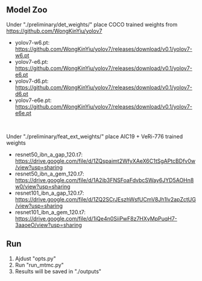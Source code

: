## Model Zoo
Under "./preliminary/det_weights/" place COCO trained weights from https://github.com/WongKinYiu/yolov7
 - yolov7-w6.pt: https://github.com/WongKinYiu/yolov7/releases/download/v0.1/yolov7-w6.pt
 - yolov7-e6.pt: https://github.com/WongKinYiu/yolov7/releases/download/v0.1/yolov7-e6.pt
 - yolov7-d6.pt: https://github.com/WongKinYiu/yolov7/releases/download/v0.1/yolov7-d6.pt
 - yolov7-e6e.pt: https://github.com/WongKinYiu/yolov7/releases/download/v0.1/yolov7-e6e.pt

<br />

Under "./preliminary/feat_ext_weights/" place AIC19 + VeRi-776 trained weights
 - resnet50_ibn_a_gap_120.t7: https://drive.google.com/file/d/1ZQspaimt2WfyXAeX6C1tSgAPtcBDfv0w/view?usp=sharing
 - resnet50_ibn_a_gem_120.t7: https://drive.google.com/file/d/1A2ib3FNSFoaFdvbcSWay6JYD5AOHn8w0/view?usp=sharing
 - resnet101_ibn_a_gap_120.t7: https://drive.google.com/file/d/1ZQ2SCrJEszhWsfUCmV8Jh1lv2apZctUG/view?usp=sharing
 - resnet101_ibn_a_gem_120.t7: https://drive.google.com/file/d/1iQe4n0SiiPwF8z7HXyMpPuqH7-3aaoeO/view?usp=sharing

## Run
1. Ajdust "opts.py"
2. Run "run_mtmc.py"
3. Results will be saved in "./outputs"
